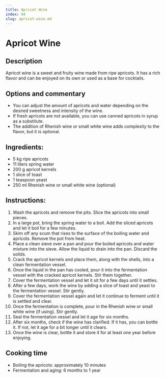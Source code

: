 ```yaml
---
title: Apricot Wine
index: 94
slug: apricot-wine.md
---
```


# Apricot Wine

## Description
Apricot wine is a sweet and fruity wine made from ripe apricots. It has a rich flavor and can be enjoyed on its own or used as a base for cocktails.

## Options and commentary
- You can adjust the amount of apricots and water depending on the desired sweetness and intensity of the wine.
- If fresh apricots are not available, you can use canned apricots in syrup as a substitute.
- The addition of Rhenish wine or small white wine adds complexity to the flavor, but it is optional.

## Ingredients:
- 5 kg ripe apricots
- 11 liters spring water
- 200 g apricot kernels
- 1 slice of toast
- 1 teaspoon yeast
- 250 ml Rhenish wine or small white wine (optional)

## Instructions:
1. Wash the apricots and remove the pits. Slice the apricots into small pieces.
2. In a large pot, bring the spring water to a boil. Add the sliced apricots and let it boil for a few minutes.
3. Skim off any scum that rises to the surface of the boiling water and apricots. Remove the pot from heat.
4. Place a clean sieve over a pan and pour the boiled apricots and water mixture into the sieve. Allow the liquid to drain into the pan. Discard the solids.
5. Crack the apricot kernels and place them, along with the shells, into a clean fermentation vessel.
6. Once the liquid in the pan has cooled, pour it into the fermentation vessel with the cracked apricot kernels. Stir them together.
7. Cover the fermentation vessel and let it sit for a few days until it settles.
8. After a few days, work the wine by adding a slice of toast and yeast to the fermentation vessel. Stir gently.
9. Cover the fermentation vessel again and let it continue to ferment until it is settled and clear.
10. Once the fermentation is complete, pour in the Rhenish wine or small white wine (if using). Stir gently.
11. Seal the fermentation vessel and let it age for six months.
12. After six months, check if the wine has clarified. If it has, you can bottle it. If not, let it age for a bit longer until it clears.
13. Once the wine is clear, bottle it and store it for at least one year before enjoying.

## Cooking time
- Boiling the apricots: approximately 10 minutes
- Fermentation and aging: 6 months to 1 year